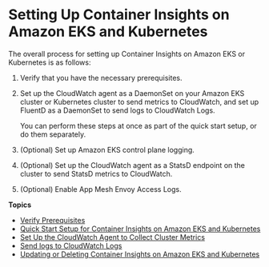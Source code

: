 # Setting Up Container Insights on Amazon EKS and Kubernetes<a name="deploy-container-insights-EKS"></a>

The overall process for setting up Container Insights on Amazon EKS or Kubernetes is as follows:

1. Verify that you have the necessary prerequisites\.

1. Set up the CloudWatch agent as a DaemonSet on your Amazon EKS cluster or Kubernetes cluster to send metrics to CloudWatch, and set up FluentD as a DaemonSet to send logs to CloudWatch Logs\.

   You can perform these steps at once as part of the quick start setup, or do them separately\.

1. \(Optional\) Set up Amazon EKS control plane logging\.

1. \(Optional\) Set up the CloudWatch agent as a StatsD endpoint on the cluster to send StatsD metrics to CloudWatch\.

1. \(Optional\) Enable App Mesh Envoy Access Logs\.

**Topics**
+ [Verify Prerequisites](Container-Insights-prerequisites.md)
+ [Quick Start Setup for Container Insights on Amazon EKS and Kubernetes](Container-Insights-setup-EKS-quickstart.md)
+ [Set Up the CloudWatch Agent to Collect Cluster Metrics](Container-Insights-setup-metrics.md)
+ [Send logs to CloudWatch Logs](Container-Insights-EKS-logs.md)
+ [Updating or Deleting Container Insights on Amazon EKS and Kubernetes](ContainerInsights-update-delete.md)